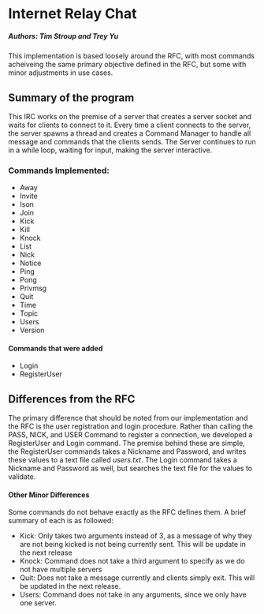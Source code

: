 # Internet Relay Chat
##### Authors: Tim Stroup and Trey Yu

This implementation is based loosely around the RFC, with most commands acheiveing the same primary objective defined in the RFC, but some with minor adjustments in use cases.

## Summary of the program

This IRC works on the premise of a server that creates a server socket and waits for clients to connect to it. Every time a client connects to the server, the server spawns a thread and creates a Command Manager to handle all message and commands that the clients sends. The Server continues to run in a while loop, waiting for input, making the server interactive. 

### Commands Implemented:
- Away
- Invite
- Ison
- Join
- Kick
- Kill
- Knock
- List
- Nick
- Notice
- Ping
- Pong
- Privmsg
- Quit
- Time
- Topic
- Users
- Version

#### Commands that were added
- Login
- RegisterUser


## Differences from the RFC

The primary difference that should be noted from our implementation and the RFC is the user registration and login procedure. Rather than calling the PASS, NICK, and USER Command to register a connection, we developed a RegisterUser and Login command. The premise behind these are simple, the RegisterUser commands takes a Nickname and Password, and writes these values to a text file called _users.txt_. The Login command takes a Nickname and Password as well, but searches the text file for the values to validate.

#### Other Minor Differences
Some commands do not behave exactly as the RFC defines them. A brief summary of each is as followed:
- Kick: Only takes two arguments instead of 3, as a message of why they are not being kicked is not being currently sent. This will be update in the next release
- Knock: Command does not take a third argument to specify <server> as we do not have multiple servers
- Quit: Does not take a message currently and clients simply exit. This will be updated in the next release.
- Users: Command does not take in any arguments, since we only have one server.
